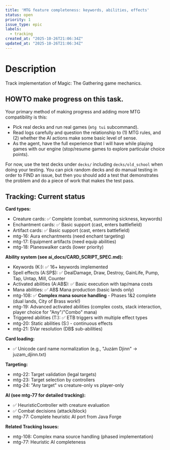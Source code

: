 ```yaml
---
title: 'MTG feature completeness: keywords, abilities, effects'
status: open
priority: 1
issue_type: epic
labels:
  - tracking
created_at: "2025-10-26T21:06:34Z"
updated_at: "2025-10-26T21:06:34Z"
---
```


# Description

Track implementation of Magic: The Gathering game mechanics.

## HOWTO make progress on this task.

Your primary method of making progress and adding more MTG compatibility is this:

* Pick real decks and run real games (`mtg tui` subcommand).
* Read logs carefully and question the relationship to (1) MTG rules, and (2)
  whether the AI actions make some basic level of sense.
* As the agent, have the full experience that I will have while playing games
  with our engine (stop/resume games to explore particular choice points).

For now, use the test decks under `decks/` including `decks/old_school` when
doing your testing. You can pick random decks and do manual testing in order to
FIND an issue, but then you should add a test that demonstrates the problem and
do a piece of work that makes the test pass.

## Tracking: Current status

**Card types:**
- Creature cards: ✅ Complete (combat, summoning sickness, keywords)
- Enchantment cards: ✅ Basic support (cast, enters battlefield)
- Artifact cards: ✅ Basic support (cast, enters battlefield)
- mtg-16: Aura enchantments (need enchant targeting)
- mtg-17: Equipment artifacts (need equip abilities)
- mtg-18: Planeswalker cards (lower priority)

**Ability system (see ai_docs/CARD_SCRIPT_SPEC.md):**
- Keywords (K:): ✅ 16+ keywords implemented
- Spell effects (A:SP$): ✅ DealDamage, Draw, Destroy, GainLife, Pump, Tap, Untap, Mill, Counter
- Activated abilities (A:AB$): ✅ Basic execution with tap/mana costs
- Mana abilities: ✅ AB$ Mana production (basic lands only)
- mtg-108: ✅ **Complex mana source handling** - Phases 1&2 complete (dual lands, City of Brass work!)
- mtg-19: Advanced activated abilities (complex costs, stack interaction, player choice for "Any"/"Combo" mana)
- Triggered abilities (T:): ✅ ETB triggers with multiple effect types
- mtg-20: Static abilities (S:) - continuous effects
- mtg-21: SVar resolution (DB$ sub-abilities)

**Card loading:**
- ✅ Unicode card name normalization (e.g., "Juzám Djinn" → juzam_djinn.txt)

**Targeting:**
- mtg-22: Target validation (legal targets)
- mtg-23: Target selection by controllers
- mtg-24: "Any target" vs creature-only vs player-only

**AI (see mtg-77 for detailed tracking):**
- ✅ HeuristicController with creature evaluation
- ✅ Combat decisions (attack/block)
- mtg-77: Complete heuristic AI port from Java Forge

**Related Tracking Issues:**
- mtg-108: Complex mana source handling (phased implementation)
- mtg-77: Heuristic AI completeness
